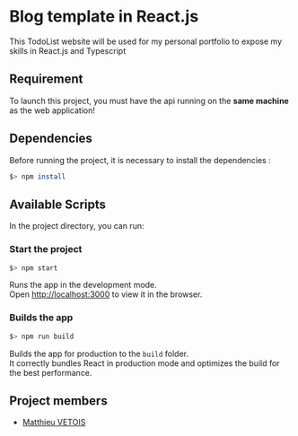 # Blog template in React.js

This TodoList website will be used for my personal portfolio to expose my skills in React.js and Typescript

## Requirement

To launch this project, you must have the api running on the **same machine** as the web application!

## Dependencies

Before running the project, it is necessary to install the dependencies :

```bash
$> npm install
```

## Available Scripts

In the project directory, you can run:

### Start the project

```bash
$> npm start
```
Runs the app in the development mode.\
Open [http://localhost:3000](http://localhost:3000) to view it in the browser.

### Builds the app

```bash
$> npm run build
```
Builds the app for production to the `build` folder.\
It correctly bundles React in production mode and optimizes the build for the best performance.

## Project members

- [Matthieu VETOIS](https://github.com/mvetois)